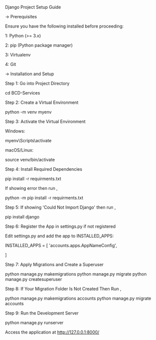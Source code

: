 Django Project Setup Guide

-> Prerequisites

Ensure you have the following installed before proceeding:

1: Python (>= 3.x)

2: pip (Python package manager)

3: Virtualenv

4: Git

-> Installation and Setup

Step 1: Go into Project Directory

cd BCD-Services

Step 2: Create a Virtual Environment

python -m venv myenv

Step 3: Activate the Virtual Environment

Windows:

myenv\Scripts\activate

macOS/Linux:

source venv/bin/activate

Step 4: Install Required Dependencies

pip install -r requirments.txt

If showing error then run ,

python -m pip install -r requirments.txt

Step 5: If showing 'Could Not Import Django' then run ,

pip install django

Step 6: Register the App in settings.py if not registered

Edit settings.py and add the app to INSTALLED_APPS:

INSTALLED_APPS = [
    'accounts.apps.AppNameConfig',

]

Step 7: Apply Migrations and Create a Superuser

python manage.py makemigrations
python manage.py migrate
python manage.py createsuperuser

Step 8: If Your Migration Folder Is Not Created Then Run , 

python manage.py makemigrations accounts
python manage.py migrate accounts

Step 9: Run the Development Server

python manage.py runserver

Access the application at http://127.0.0.1:8000/




